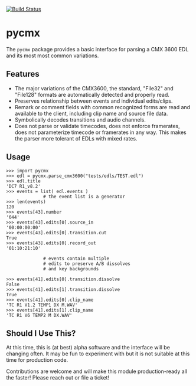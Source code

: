 [![Build Status](https://travis-ci.com/iluvcapra/pycmx.svg?branch=master)](https://travis-ci.com/iluvcapra/pycmx)

# pycmx

The `pycmx` package provides a basic interface for parsing a CMX 3600 EDL and its most most common variations.

## Features

* The major variations of the CMX3600, the standard, "File32" and "File128" 
  formats are automatically detected and properly read.
* Preserves relationship between events and individual edits/clips.
* Remark or comment fields with common recognized forms are read and 
  available to the client, including clip name and source file data.
* Symbolically decodes transitions and audio channels.
* Does not parse or validate timecodes, does not enforce framerates, does not
  parameterize timecode or framerates in any way. This makes the parser more
  tolerant of EDLs with mixed rates.

## Usage

```
>>> import pycmx
>>> edl = pycmx.parse_cmx3600("tests/edls/TEST.edl")
>>> edl.title
'DC7 R1_v8.2'
>>> events = list( edl.events )  
              # the event list is a generator
>>> len(events)
120
>>> events[43].number 
'044'
>>> events[43].edits[0].source_in 
'00:00:00:00'
>>> events[43].edits[0].transition.cut
True
>>> events[43].edits[0].record_out
'01:10:21:10'

              # events contain multiple  
              # edits to preserve A/B dissolves 
              # and key backgrounds
              
>>> events[41].edits[0].transition.dissolve
False
>>> events[41].edits[1].transition.dissolve
True
>>> events[41].edits[0].clip_name
'TC R1 V1.2 TEMP1 DX M.WAV'
>>> events[41].edits[1].clip_name
'TC R1 V6 TEMP2 M DX.WAV'
```

## Should I Use This?

At this time, this is (at best) alpha software and the interface will be 
changing often. It may be fun to experiment with but it is not suitable
at this time for production code.

Contributions are welcome and will make this module production-ready all the
faster! Please reach out or file a ticket! 
